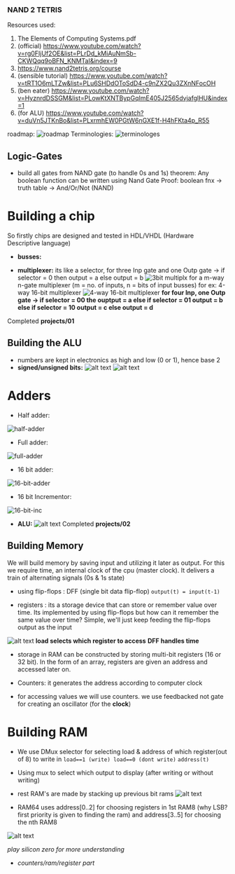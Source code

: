 ### NAND 2 TETRIS

Resources used: 

1. The Elements of Computing Systems.pdf
2. (official) https://www.youtube.com/watch?v=rg0FIjUf2OE&list=PLrDd_kMiAuNmSb-CKWQqq9oBFN_KNMTaI&index=9
3. https://www.nand2tetris.org/course
4. (sensible tutorial) https://www.youtube.com/watch?v=tRT1O6mLTZw&list=PLu6SHDdOToSdD4-c9nZX2Qu3ZXnNFocOH
5. (ben eater) https://www.youtube.com/watch?v=HyznrdDSSGM&list=PLowKtXNTBypGqImE405J2565dvjafglHU&index=1
6. (for ALU) https://www.youtube.com/watch?v=duVn5JTKnBo&list=PLxrmhEW0PGtW6nGXE1f-H4hFKta4p_R55

roadmap: ![roadmap](image-1.png)
Terminologies: ![terminologes](image-2.png)

## Logic-Gates

- build all gates from NAND gate (to handle 0s and 1s)
theorem: Any boolean function can be written using Nand Gate
Proof: boolean fnx -> truth table -> And/Or/Not (NAND)

# Building a chip

So firstly chips are designed and tested in HDL/VHDL (Hardware Descriptive language)

- **busses:** 

- **multiplexer:** its like a selector, for three Inp gate and one Outp gate -> if selector = 0 then output = a else output = b
![3bit multiplx](image.png)
for a m-way n-gate multiplexer (m = no. of inputs, n = bits of input busses)
for ex: 4-way 16-bit multiplexer
![4-way 16-bit multiplexer](image-3.png)
__for four Inp, one Outp gate -> if selector = 00 the ouptput = a else if selector = 01 output = b else if selector = 10 output = c else output = d__

Completed __projects/01__

## Building the ALU

- numbers are kept in electronics as high and low (0 or 1), hence base 2
- **signed/unsigned bits:**
![alt text](<image-8.jpeg>)
![alt text](<image-9.jpeg>)

# Adders

- Half adder: 

![half-adder](image-4.png)

- Full adder: 

![full-adder](image-6.png)

- 16 bit adder:

![16-bit-adder](image-5.png)

- 16 bit Incrementor: 

![16-bit-inc](image-7.png)

- **ALU:**
![alt text](<image-10.jpeg>)
Completed __projects/02__

## Building Memory

We will build memory by saving input and utilizing it later as output. For this we require time, an internal clock of the cpu (master clock). It delivers a train of alternating signals (0s & 1s state)

- using flip-flops : DFF (single bit data flip-flop) 
`output(t) = input(t-1)`

- registers : its a storage device that can store or remember value over time. Its implemented by using flip-flops but how can it remember the same value over time? Simple, we'll just keep feeding the flip-flops output as the input

![alt text](image-8.png)
**load selects which register to access**
**DFF handles time**

- storage in RAM can be constructed by storing multi-bit registers (16 or 32 bit). In the form of an array, registers are given an address and accessed later on.

- Counters: it generates the address according to computer clock

- for accessing values we will use counters. we use feedbacked not gate for creating an oscillator (for the **clock**)

# Building RAM

- We use DMux selector for selecting load & address of which register(out of 8) to write in
`load==1 (write) load==0 (dont write)`
`address(t)`

- Using mux to select which output to display (after writing or without writing)

- rest RAM's are made by stacking up previous bit rams
![alt text](image-9.png)

- RAM64 uses address[0..2] for choosing registers in 1st RAM8 (why LSB? first priority is given to finding the ram) and address[3..5] for choosing the nth RAM8

![alt text](image-11.jpeg)

*play silicon zero for more understanding*
- *counters/ram/register part*